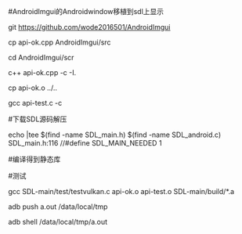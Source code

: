 #AndroidImgui的Androidwindow移植到sdl上显示


git https://github.com/wode2016501/AndroidImgui

cp api-ok.cpp AndroidImgui/src 

cd AndroidImgui/scr

c++ api-ok.cpp -c -I. 

cp api-ok.o ../..

gcc api-test.c -c

#下载SDL源码解压

echo |tee $(find -name SDL_main.h) $(find -name  SDL_android.c)
SDL_main.h:116
//#define SDL_MAIN_NEEDED 1

#编译得到静态库

#测试

gcc SDL-main/test/testvulkan.c api-ok.o api-test.o SDL-main/build/*.a

adb push  a.out /data/local/tmp

adb shell  /data/local/tmp/a.out
